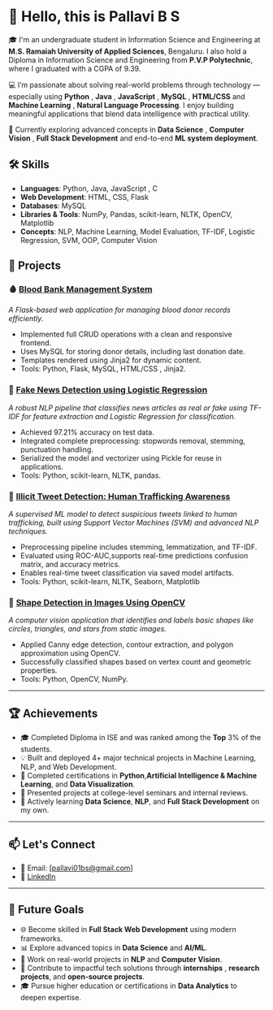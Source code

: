 # 👋 Hello, this is Pallavi B S
🎓 I'm an undergraduate student in Information Science and Engineering at **M.S. Ramaiah University of Applied Sciences**, Bengaluru. 
  I also hold a Diploma in Information Science and Engineering from  **P.V.P Polytechnic**, where I graduated with a CGPA of 9.39.

💻 I’m passionate about solving real-world problems through technology — especially using **Python** , **Java** , **JavaScript** , **MySQL** , **HTML/CSS** and **Machine Learning** , **Natural Language Processing**. I enjoy building meaningful applications that blend data intelligence with practical utility.

🌱 Currently exploring advanced concepts in **Data Science** , **Computer Vision** , **Full Stack Development** and end-to-end **ML system deployment**.

## 🛠️ Skills
 - **Languages**: Python, Java, JavaScript , C
 - **Web Development**: HTML, CSS, Flask
 - **Databases**: MySQL
 - **Libraries & Tools**: NumPy, Pandas, scikit-learn, NLTK, OpenCV, Matplotlib
 - **Concepts**: NLP, Machine Learning, Model Evaluation, TF-IDF, Logistic Regression, SVM, OOP, Computer Vision

## 💼 Projects
### 🩸 [Blood Bank Management System](https://github.com/Pallavi01bs/Blood-Bank-Management-System)

*A Flask-based web application for managing blood donor records efficiently.*

 - Implemented full CRUD operations with a clean and responsive frontend.
 - Uses MySQL for storing donor details, including last donation date.
 - Templates rendered using Jinja2 for dynamic content.
 - Tools: Python, Flask, MySQL, HTML/CSS , Jinja2.

### 🧠 [Fake News Detection using Logistic Regression](https://github.com/Pallavi01bs/Fake-News-Detection-Using-Logistic-Regression)

*A robust NLP pipeline that classifies news articles as real or fake using TF-IDF for feature extraction and Logistic Regression for classification.*

 - Achieved 97.21% accuracy on test data.
 - Integrated complete preprocessing: stopwords removal, stemming, punctuation handling.
 - Serialized the model and vectorizer using Pickle for reuse in applications.
 - Tools: Python, scikit-learn, NLTK, pandas.

### 🚨 [Illicit Tweet Detection: Human Trafficking Awareness](https://github.com/Pallavi01bs/Illicit-Tweet-Detection-Human-Trafficking-on-Twitter)

*A supervised ML model to detect suspicious tweets linked to human trafficking, built using Support Vector Machines (SVM) and advanced NLP techniques.*

 - Preprocessing pipeline includes stemming, lemmatization, and TF-IDF.
 - Evaluated using ROC-AUC,supports real-time predictions confusion matrix, and accuracy metrics.
 - Enables real-time tweet classification via saved model artifacts.
 - Tools: Python, scikit-learn, NLTK, Seaborn, Matplotlib
   
### 🧠 [Shape Detection in Images Using OpenCV](https://github.com/Pallavi01bs/Shape-Detection-in-Images-Using-OpenCV)

*A computer vision application that identifies and labels basic shapes like circles, triangles, and stars from static images.*

 - Applied Canny edge detection, contour extraction, and polygon approximation using OpenCV.
 - Successfully classified shapes based on vertex count and geometric properties.
 - Tools: Python, OpenCV, NumPy.

----

## 🏆 Achievements
 - 🎓 Completed Diploma in ISE and was ranked among the **Top** 3% of the students. 
 - 💡 Built and deployed 4+ major technical projects in Machine Learning, NLP, and Web Development.
 - 📜 Completed certifications in **Python**,**Artificial Intelligence & Machine Learning**, and **Data Visualization**.
 - 🎤 Presented projects at college-level seminars and internal reviews.
 - 🚀 Actively learning **Data Science**, **NLP**, and **Full Stack Development** on my own.

----

## 📫 Let's Connect
 - 📧 Email: [pallavi01bs@gmail.com]
 - 🔗 [LinkedIn](http://www.linkedin.com/in/pallavi01bs)

----

## 🔭 Future Goals
 - 🌐 Become skilled in **Full Stack Web Development** using modern frameworks.
 - 📊 Explore advanced topics in **Data Science** and **AI/ML**.
 - 🤖 Work on real-world projects in **NLP** and **Computer Vision**.
 - 💼 Contribute to impactful tech solutions through **internships** , **research projects**, and **open-source projects**.
 - 🎓 Pursue higher education or certifications in **Data Analytics** to deepen expertise.
